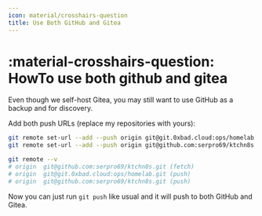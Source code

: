 ```yaml
---
icon: material/crosshairs-question
title: Use Both GitHub and Gitea
---
```


# :material-crosshairs-question: HowTo use both github and gitea

Even though we self-host Gitea, you may still want to use GitHub as a backup and for discovery.

Add both push URLs (replace my repositories with yours):

```sh
git remote set-url --add --push origin git@git.0xbad.cloud:ops/homelab
git remote set-url --add --push origin git@github.com:serpro69/ktchn8s

git remote --v
# origin  git@github.com:serpro69/ktchn8s.git (fetch)
# origin  git@git.0xbad.cloud:ops/homelab.git (push)
# origin  git@github.com:serpro69/ktchn8s.git (push)
```

Now you can just run `git push` like usual and it will push to both GitHub and Gitea.
